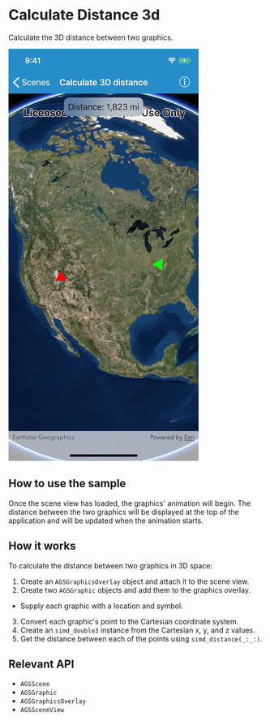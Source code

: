 # Calculate Distance 3d

Calculate the 3D distance between two graphics.

![](image1.png)

## How to use the sample

Once the scene view has loaded, the graphics' animation will begin. The distance between the two graphics will be displayed at the top of the application and will be updated when the animation starts.

## How it works

To calculate the distance between two graphics in 3D space:

1. Create an `AGSGraphicsOverlay` object and attach it to the scene view.
2. Create two `AGSGraphic` objects and add them to the graphics overlay.
  - Supply each graphic with a location and symbol.
3. Convert each graphic's point to the Cartesian coordinate system.
4. Create an `simd_double3` instance from the Cartesian x, y, and z values.
5. Get the distance between each of the points using `simd_distance(_:_:)`.

## Relevant API

- `AGSScene`
- `AGSGraphic`
- `AGSGraphicsOverlay`
- `AGSSceneView`
